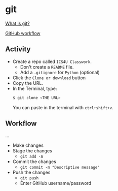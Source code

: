 # git
[What is git?](https://guides.github.com/introduction/git-handbook/)

[GitHub workflow](https://guides.github.com/introduction/flow/)

## Activity
- Create a repo called `ICS4U Classwork`.
  - Don't create a `README` file.
  - Add a `.gitignore` for `Python` (optional)
- Click the `Clone or download` button 
- Copy the URL.
- In the Terminal, type:
    ```sh
    $ git clone <THE URL>
    ```
    You can paste in the terminal with `ctrl+shift+v`.

## Workflow

...

- Make changes
- Stage the changes
  - `git add -A`
- Commit the changes
  - `git commit -m "Descriptive message"`
- Push the changes
  - `git push`
  - Enter GitHub username/password

